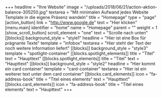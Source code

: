 +++
headline = "Ihre Website"
image = "/uploads/2018/06/21/action-aktion-balance-305250.jpg"
textarea = "Mit minimalen Aufwand jedes Website Template in die eigene Präsenz wandeln"
title = "Homepage"
type = "page"
[action_button]
link = "http://www.google.de"
text = "Hier klicken"
[menu.main]
identifier = "home"
name = "Homepage"
parent = ""
weight = 1
[show_scroll_button]
scroll_element = "one"
text = "Scrolle nach unten"
[[blocks]]
background_style = "style1"
headline = "Hier ist eine Box für prägnante Texte"
template = "infobox"
textarea = "Hier steht der Text der noch weitere Information liefert"
[[blocks]]
background_style = "style3"
template = "spotlight-container"
[[blocks.spotlight_elements]]
title = "Titel"
text = "Haupttext"
[[blocks.spotlight_elements]]
title = "Titel"
text = "Haupttext"
[[blocks]]
background_style = "style2"
headline = "Hier kommt ein card container"
template = "card-container"
textarea = "Hier ist ein weiterer text unter dem card container"
[[blocks.card_elements]]
icon = "fa-address-book"
title = "Titel eines elements"
text = "Haupttext"
[[blocks.card_elements]]
icon = "fa-address-book"
title = "Titel eines elements"
text = "Haupttext"
+++
